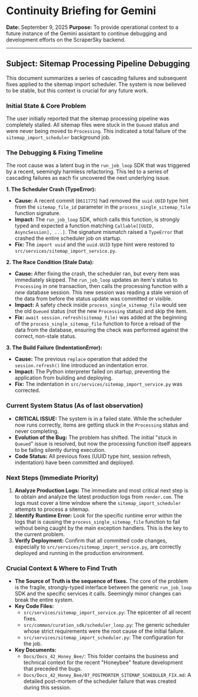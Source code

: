# Continuity Briefing for Gemini

**Date:** September 9, 2025
**Purpose:** To provide operational context to a future instance of the Gemini assistant to continue debugging and development efforts on the ScraperSky backend.

---

## Subject: Sitemap Processing Pipeline Debugging

This document summarizes a series of cascading failures and subsequent fixes applied to the sitemap import scheduler. The system is now believed to be stable, but this context is crucial for any future work.

### Initial State & Core Problem

The user initially reported that the sitemap processing pipeline was completely stalled. All sitemap files were stuck in the `Queued` status and were never being moved to `Processing`. This indicated a total failure of the `sitemap_import_scheduler` background job.

### The Debugging & Fixing Timeline

The root cause was a latent bug in the `run_job_loop` SDK that was triggered by a recent, seemingly harmless refactoring. This led to a series of cascading failures as each fix uncovered the next underlying issue.

**1. The Scheduler Crash (TypeError):**
*   **Cause:** A recent commit (`0611775`) had removed the `uuid.UUID` type hint from the `sitemap_file_id` parameter in the `process_single_sitemap_file` function signature.
*   **Impact:** The `run_job_loop` SDK, which calls this function, is strongly typed and expected a function matching `Callable[[UUID, AsyncSession], ...]`. The signature mismatch raised a `TypeError` that crashed the entire scheduler job on startup.
*   **Fix:** The `import uuid` and the `uuid.UUID` type hint were restored to `src/services/sitemap_import_service.py`.

**2. The Race Condition (Stale Data):**
*   **Cause:** After fixing the crash, the scheduler ran, but every item was immediately skipped. The `run_job_loop` updates an item's status to `Processing` in one transaction, then calls the processing function with a *new* database session. This new session was reading a stale version of the data from before the status update was committed or visible.
*   **Impact:** A safety check inside `process_single_sitemap_file` would see the old `Queued` status (not the new `Processing` status) and skip the item.
*   **Fix:** `await session.refresh(sitemap_file)` was added at the beginning of the `process_single_sitemap_file` function to force a reload of the data from the database, ensuring the check was performed against the correct, non-stale status.

**3. The Build Failure (IndentationError):**
*   **Cause:** The previous `replace` operation that added the `session.refresh()` line introduced an indentation error.
*   **Impact:** The Python interpreter failed on startup, preventing the application from building and deploying.
*   **Fix:** The indentation in `src/services/sitemap_import_service.py` was corrected.

### Current System Status (As of last observation)

*   **CRITICAL ISSUE:** The system is in a failed state. While the scheduler now runs correctly, items are getting stuck in the `Processing` status and never completing.
*   **Evolution of the Bug:** The problem has shifted. The initial "stuck in `Queued`" issue is resolved, but now the processing function itself appears to be failing silently during execution.
*   **Code Status:** All previous fixes (UUID type hint, session refresh, indentation) have been committed and deployed.

### Next Steps (Immediate Priority)

1.  **Analyze Production Logs:** The immediate and most critical next step is to obtain and analyze the latest production logs from `render.com`. The logs must cover a time window where the `sitemap_import_scheduler` attempts to process a sitemap.
2.  **Identify Runtime Error:** Look for the specific runtime error within the logs that is causing the `process_single_sitemap_file` function to fail without being caught by the main exception handlers. This is the key to the current problem.
3.  **Verify Deployment:** Confirm that all committed code changes, especially to `src/services/sitemap_import_service.py`, are correctly deployed and running in the production environment.

### Crucial Context & Where to Find Truth

*   **The Source of Truth is the sequence of fixes.** The core of the problem is the fragile, strongly-typed interface between the generic `run_job_loop` SDK and the specific services it calls. Seemingly minor changes can break the entire system.
*   **Key Code Files:**
    *   `src/services/sitemap_import_service.py`: The epicenter of all recent fixes.
    *   `src/common/curation_sdk/scheduler_loop.py`: The generic scheduler whose strict requirements were the root cause of the initial failure.
    *   `src/services/sitemap_import_scheduler.py`: The configuration for the job.
*   **Key Documents:**
    *   `Docs/Docs_42_Honey_Bee/`: This folder contains the business and technical context for the recent "Honeybee" feature development that preceded the bugs.
    *   `Docs/Docs_42_Honey_Bee/07_POSTMORTEM_SITEMAP_SCHEDULER_FIX.md`: A detailed post-mortem of the scheduler failure that was created during this session.
